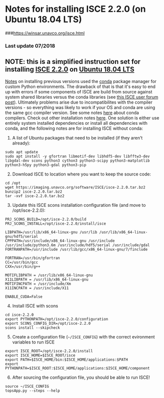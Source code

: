 # Notes for installing ISCE 2.2.0 (on Ubuntu 18.04 LTS)
###https://winsar.unavco.org/isce.html

### Last update 07/2018

## NOTE: this is a simplified instruction set for installing [ISCE 2.2.0](https://winsar.unavco.org/software/isce) on [Ubuntu 18.04 LTS](https://wiki.ubuntu.com/BionicBeaver/ReleaseNotes?_ga=2.87047249.813606057.1533187033-1771092189.1532981728) 

[Notes](Readme_201609.md) on installing previous versions used the [conda](https://conda.io/docs/) package manager for custom Python environments. The drawback of that is that it's easy to end up with errors if some components of ISCE are build from source against system shared libraries versus the conda libraries (see [this ISCE user forum post](http://earthdef.caltech.edu/boards/4/topics/1925)). Ultimately problems arise due to incompatibilites with the compiler versions - so everything was likely to work if your OS and conda are using the same gcc compiler version. See some notes [here](https://conda.io/docs/user-guide/tasks/build-packages/compiler-tools.html) about conda compilers. Check out other installation notes [here](https://github.com/piyushrpt/oldLinuxSetup). One solution is either use entirely system installed dependencies or install all dependencies with conda, and the following notes are for installing ISCE without conda:


1) A list of Ubuntu packages that need to be installed (if they aren't already):
```
sudo apt update
sudo apt install -y gfortran libmotif-dev libhdf5-dev libfftw3-dev libgdal-dev scons python3 cython3 python3-scipy python3-matplotlib python3-h5py python3-gdal python3-pip
```

2) Download ISCE to location where you want to keep the source code:
```
cd /opt
wget https://imaging.unavco.org/software/ISCE/isce-2.2.0.tar.bz2
bunzip2 isce-2.2.0.tar.bz2
tar -xvf isce-2.2.0.tar.bz2
```

3) Update this ISCE scons installation configuration file (and move to /opt/isce-2.2.0):
```
PRJ_SCONS_BUILD=/opt/isce-2.2.0/build
PRJ_SCONS_INSTALL=/opt/isce-2.2.0/install/isce

LIBPATH=/usr/lib/x86_64-linux-gnu /usr/lib /usr/lib/x86_64-linux-gnu/hdf5/serial
CPPPATH=/usr/include/x86_64-linux-gnu /usr/include /usr/include/python3.6m /usr/include/hdf5/serial /usr/include/gdal
FORTRANPATH=/usr/include /usr/lib/gcc/x86_64-linux-gnu/7/finclude

FORTRAN=/usr/bin/gfortran
CC=/usr/bin/gcc
CXX=/usr/bin/g++

MOTIFLIBPATH = /usr/lib/x86_64-linux-gnu
X11LIBPATH = /usr/lib/x86_64-linux-gnu
MOTIFINCPATH = /usr/include/Xm
X11INCPATH = /usr/include/X11

ENABLE_CUDA=False
```

4) Install ISCE with scons
```
cd isce-2.2.0
export PYTHONPATH=/opt/isce-2.2.0/configuration
export SCONS_CONFIG_DIR=/opt/isce-2.2.0
scons install --skipcheck
```

5) Create a configuration file (`~/ISCE_CONFIG`) with the correct evironment variables to run ISCE
```
export ISCE_ROOT=/opt/isce-2.2.0/install
export ISCE_HOME=$ISCE_ROOT/isce
export PATH=$ISCE_HOME/bin:$ISCE_HOME/applications:$PATH
export PYTHONPATH=$ISCE_ROOT:$ISCE_HOME/applications:$ISCE_HOME/component
```

6) After sourcing the configuration file, you should be able to run ISCE!
```
source ~/ISCE_CONFIG
topsApp.py --steps --help
```
